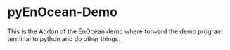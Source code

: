 # pyEnOcean-Demo
This is the Addon of the EnOcean demo where forward the demo program terminal to python and do other things.

